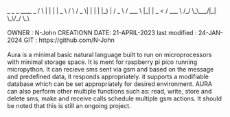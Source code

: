 <section>
    _   _   _ ____      _    
   / \ | | | |  _ \    / \
  / _ \| | | | |_) |  / _ \
 / ___ \ |_| |  _ <  / ___ \
/_/   \_\___/|_| \_\/_/   \_\
</section>
     
<br>
<section>
OWNER : N-John
CREATIONN DATE: 21-APRIL-2023
last modified : 24-JAN-2024
GIT : https://github.com/N-John
</section>
<br>
<section>
Aura is a minimal basic natural language built to run on microprocessors 
with minimal storage space. It is ment for raspberry pi pico running micropython.
It can recieve sms sent via gsm and based on the message and predefined data, it responds appropriately.
it supports a modifiable database which can be set appropriately for desired environment.
AURA can also perform other multiple functions such as: read, write, store and delete sms, make and receive
calls schedule multiple gsm actions. It should be noted that this is still an ongoing project.
</section>
